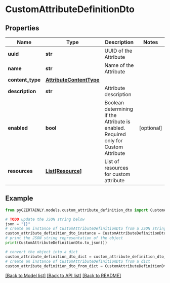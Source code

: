 # CustomAttributeDefinitionDto


## Properties

Name | Type | Description | Notes
------------ | ------------- | ------------- | -------------
**uuid** | **str** | UUID of the Attribute | 
**name** | **str** | Name of the Attribute | 
**content_type** | [**AttributeContentType**](AttributeContentType.md) |  | 
**description** | **str** | Attribute description | 
**enabled** | **bool** | Boolean determining if the Attribute is enabled. Required only for Custom Attribute | [optional] 
**resources** | [**List[Resource]**](Resource.md) | List of resources for custom attribute | 

## Example

```python
from pyCZERTAINLY.models.custom_attribute_definition_dto import CustomAttributeDefinitionDto

# TODO update the JSON string below
json = "{}"
# create an instance of CustomAttributeDefinitionDto from a JSON string
custom_attribute_definition_dto_instance = CustomAttributeDefinitionDto.from_json(json)
# print the JSON string representation of the object
print(CustomAttributeDefinitionDto.to_json())

# convert the object into a dict
custom_attribute_definition_dto_dict = custom_attribute_definition_dto_instance.to_dict()
# create an instance of CustomAttributeDefinitionDto from a dict
custom_attribute_definition_dto_from_dict = CustomAttributeDefinitionDto.from_dict(custom_attribute_definition_dto_dict)
```
[[Back to Model list]](../README.md#documentation-for-models) [[Back to API list]](../README.md#documentation-for-api-endpoints) [[Back to README]](../README.md)


